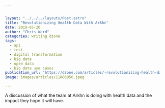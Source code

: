 ```yaml
---


layout: "../../../layouts/Post.astro"
title: "Revolutionizing Health Data With Arkhn"
date: 2019-05-20
author: "Chris Ward"
categories: writing dzone
tags: 
  - api
  - rest
  - digital transformation
  - big data
  - open data
  - big data use cases
publication_url: "https://dzone.com/articles/-revolutionizing-health-data-with-arkhn"
image: images/articles/11886056.jpeg

---
```

A discussion of what the team at Arkhn is doing with health data and the impact they hope it will have.

